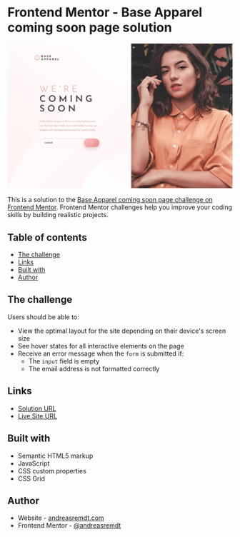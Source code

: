 # Frontend Mentor - Base Apparel coming soon page solution

![](./screenshot.png)

This is a solution to the [Base Apparel coming soon page challenge on Frontend Mentor](https://www.frontendmentor.io/challenges/base-apparel-coming-soon-page-5d46b47f8db8a7063f9331a0). Frontend Mentor challenges help you improve your coding skills by building realistic projects.

## Table of contents

- [The challenge](#the-challenge)
- [Links](#links)
- [Built with](#built-with)
- [Author](#author)

## The challenge

Users should be able to:

- View the optimal layout for the site depending on their device's screen size
- See hover states for all interactive elements on the page
- Receive an error message when the `form` is submitted if:
  - The `input` field is empty
  - The email address is not formatted correctly

## Links

- [Solution URL](https://github.com/andreasremdt/fm-challenges/tree/main/base-apparel-coming-soon/)
- [Live Site URL](https://fm-challenges-ar.netlify.app/base-apparel-coming-soon/)

## Built with

- Semantic HTML5 markup
- JavaScript
- CSS custom properties
- CSS Grid

## Author

- Website - [andreasremdt.com](https://andreasremdt.com)
- Frontend Mentor - [@andreasremdt](https://www.frontendmentor.io/profile/andreasremdt)
